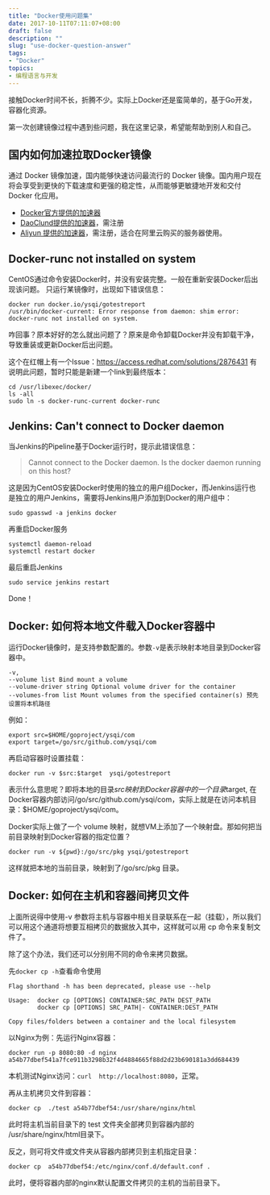 ```yaml
---
title: "Docker使用问题集"
date: 2017-10-11T07:11:07+08:00
draft: false
description: ""
slug: "use-docker-question-answer" 
tags:
- "Docker"
topics: 
- 编程语言与开发
---
```


接触Docker时间不长，折腾不少。实际上Docker还是蛮简单的，基于Go开发，容器化资源。

第一次创建镜像过程中遇到些问题，我在这里记录，希望能帮助到别人和自己。

## 国内如何加速拉取Docker镜像
通过 Docker 镜像加速，国内能够快速访问最流行的 Docker 镜像。国内用户现在将会享受到更快的下载速度和更强的稳定性，从而能够更敏捷地开发和交付 Docker 化应用。

+ [Docker官方提供的加速器](https://www.docker-cn.com/registry-mirror)
+ [DaoClund提供的加速器](https://www.daocloud.io/mirror)，需注册
+ [Aliyun 提供的加速器](https://cr.console.aliyun.com)，需注册，适合在阿里云购买的服务器使用。


## Docker-runc not installed on system
CentOS通过命令安装Docker时，并没有安装完整。一般在重新安装Docker后出现该问题。
只运行某镜像时，出现如下错误信息：
```shell
docker run docker.io/ysqi/gotestreport
/usr/bin/docker-current: Error response from daemon: shim error: docker-runc not installed on system.
```
咋回事？原本好好的怎么就出问题了？原来是命令卸载Docker并没有卸载干净，导致重装或更新Docker后出问题。

这个在红帽上有一个Issue：https://access.redhat.com/solutions/2876431 有说明此问题，暂时只能是新建一个link到最终版本：
```
cd /usr/libexec/docker/
ls -all
sudo ln -s docker-runc-current docker-runc 
```

## Jenkins: Can't connect to Docker daemon
当Jenkins的Pipeline基于Docker运行时，提示此错误信息：

> Cannot connect to the Docker daemon. Is the docker daemon running on this host?

这是因为CentOS安装Docker时使用的独立的用户组Docker，而Jenkins运行也是独立的用户Jenkins，需要将Jenkins用户添加到Docker的用户组中：
```shell
sudo gpasswd -a jenkins docker
```
再重启Docker服务
```shell
systemctl daemon-reload
systemctl restart docker
```
最后重启Jenkins
```shell
sudo service jenkins restart
```
Done！

## Docker: 如何将本地文件载入Docker容器中

运行Docker镜像时，是支持参数配置的。参数`-v`是表示映射本地目录到Docker容器中。
```text
-v, 
--volume list Bind mount a volume 
--volume-driver string Optional volume driver for the container 
--volumes-from list Mount volumes from the specified container(s) 预先设置将本机路径
```
例如：
```shell
export src=$HOME/goproject/ysqi/com
export target=/go/src/github.com/ysqi/com
```
再启动容器时设置挂载：
```shell
docker run -v $src:$target  ysqi/gotestreport
```
表示什么意思呢？即将本地的目录$src映射到Docker容器中的一个目录$target, 在Docker容器内部访问/go/src/github.com/ysqi/com，实际上就是在访问本机目录：$HOME/goproject/ysqi/com。

Docker实际上做了一个 volume 映射，就想VM上添加了一个映射盘。那如何把当前目录映射到Docker容器的指定位置？
```shell
docker run -v ${pwd}:/go/src/pkg ysqi/gotestreport
```
这样就把本地的当前目录，映射到了/go/src/pkg 目录。

## Docker: 如何在主机和容器间拷贝文件

上面所说得中使用-v 参数将主机与容器中相关目录联系在一起（挂载），所以我们可以用这个通道将想要互相拷贝的数据放入其中，这样就可以用 cp 命令来复制文件了。

除了这个办法，我们还可以分别用不同的命令来拷贝数据。
 
先`docker cp -h`查看命令使用
```shell
Flag shorthand -h has been deprecated, please use --help

Usage:	docker cp [OPTIONS] CONTAINER:SRC_PATH DEST_PATH
	    docker cp [OPTIONS] SRC_PATH|- CONTAINER:DEST_PATH

Copy files/folders between a container and the local filesystem 
```
以Nginx为例：先运行Nginx容器：
```shell
docker run -p 8080:80 -d nginx
a54b77dbef541a7fce911b3298b32f4d4884665f88d2d23b690181a3dd684439
```
本机测试Nginx访问：`curl  http://localhost:8080`，正常。

再从主机拷贝文件到容器：
```shell
docker cp  ./test a54b77dbef54:/usr/share/nginx/html
```
此时将主机当前目录下的 test 文件夹全部拷贝到容器内部的 /usr/share/nginx/html目录下。

反之，则可将文件或文件夹从容器内部拷贝到主机指定目录：
```shell
docker cp  a54b77dbef54:/etc/nginx/conf.d/default.conf .
```
此时，便将容器内部的nginx默认配置文件拷贝的主机的当前目录下。